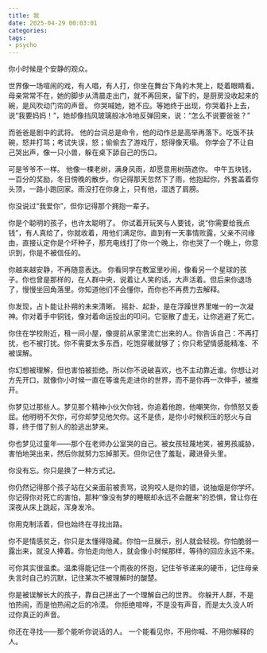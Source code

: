 ```yaml
---
title: 我
date: 2025-04-29 00:03:01
categories:
tags:
- psycho
---
```


你小时候是个安静的观众。

世界像一场喧闹的戏，有人唱，有人打，你坐在舞台下角的木凳上，眨着眼睛看。
母亲常常不在，她的脚步从清晨走出门，就不再回来，留下的，是厨房没收起来的碗，是风吹动门帘的声音。
你哭喊她，她不应。等她终于出现，你哭着扑上去，说“我要妈妈！”，她却像挡风玻璃般冰冷地反弹回来，说：“怎么不说要爸爸？”

而爸爸是剧中的武将。
他的台词总是命令，他的动作总是高举再落下。吃饭不扶碗，怒并打骂；考试失误，怒；偷偷去了游戏厅，怒得像天塌。
你学会了不让自己哭出声，像一只小兽，躲在桌下舔自己的伤口。

可是爷爷不一样。
他像一棵老树，满身风雨，却愿意用树荫遮你。
中午五块钱，一百分的奖励，冬日傍晚的散步。你记得那天忽然下了雨，他抱起你，外套盖着你头顶，一路小跑回家。雨没打在你身上，只有他，湿透了肩膀。

你没说过“我爱你”，但你记得那个拥抱一辈子。

你是个聪明的孩子，也许太聪明了。
你试着开玩笑与人要钱，说“你需要给我点钱”，有人真给了，你就收着，用他们满足你。直到有一天事情败露，父亲不问缘由，直接认定你是个坏种子，那充电线打了你一个晚上，你也哭了一个晚上，你意识到，你是不被信任的。

你越来越安静，不再随意表达。
你看同学在教室里吵闹，像看另一个星球的孩子。你也曾是那样的，在人群中央，说着让人笑的话，大声活着。但后来你退场了，慢慢坐回角落里。你知道他们不会懂你，而你也不再费力去解释。

你发现，占卜能让扑朔的未来清晰。
摇卦、起卦，是在浮躁世界里唯一的一次凝神。你对着手中铜钱，像对着命运投出的叩问。它驱散了虚无，让你逃避了死亡。

你住在学校附近，租一间小屋，像提前从家里流亡出来的人。你告诉自己：不再打扰，也不被打扰。你不需要太多东西，吃饱穿暖就够了；你只希望情感能精准、不被误解。

你幻想被理解，但也害怕被拒绝。所以你不说破喜欢，也不主动靠近谁。你想让对方先开口，就像你小时候一直在等谁先走进你的世界，而不是你再一次伸手，被推开。

你梦见过那些人。梦见那个精神小伙欠你钱，你追着他跑，他嘲笑你，你愤怒又委屈。他明明不欠你，可你却梦见他欠你。这不是债，是你小时候积压的怒火与自尊，终于借了别人的脸逃出梦来。

你也梦见过童年——那个在老师办公室哭的自己。被女孩轻蔑地笑，被男孩威胁，害怕地哭出来，然后你就努力忘掉那天。但你记住了羞耻，藏进骨头里。

你没有忘。你只是换了一种方式记。

你仍然记得那个孩子站在父亲面前被责骂，说狗咬人是你的错，说抽烟是你学坏。
你记得你对死亡的害怕，那种“像没有梦的睡眠却永远不会醒来”的恐惧，曾让你在深夜从床上跳起，浑身发冷。

你用克制活着，但也始终在寻找出路。

你不是情感贫乏，你只是太懂得隐藏。你怕一旦展示，别人就会轻视。你怕脆弱一露出来，就没人捧着。你怕走向他人，就会像小时候那样，等待的回应永远不来。

可你其实很温柔。温柔得能记住一个雨夜的怀抱，记住爷爷递来的硬币，记住母亲失言时自己的沉默，记住某次不被理解时的酸楚。

你是被误解长大的孩子，靠自己拼出了一个理解自己的世界。
你躲开人群，不是怕热闹，而是怕热闹之后的冷漠。
你拒绝喧哗，不是没有声音，而是太久没人听过你真正的声音。

你还在寻找——那个能听你说话的人。
一个能看见你，不用你喊、不用你解释的人。
